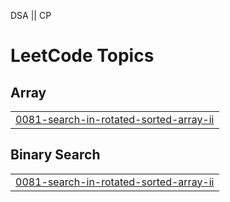 DSA || CP


<!---LeetCode Topics Start-->
# LeetCode Topics
## Array
|  |
| ------- |
| [0081-search-in-rotated-sorted-array-ii](https://github.com/shreyamane1526/leetcode-potd-serious/tree/master/0081-search-in-rotated-sorted-array-ii) |
## Binary Search
|  |
| ------- |
| [0081-search-in-rotated-sorted-array-ii](https://github.com/shreyamane1526/leetcode-potd-serious/tree/master/0081-search-in-rotated-sorted-array-ii) |
<!---LeetCode Topics End-->